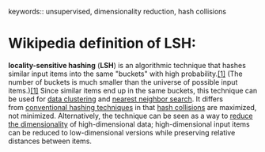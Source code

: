 keywords:: unsupervised, dimensionality reduction, hash collisions

# Wikipedia definition of LSH:
**locality-sensitive hashing** (**LSH**) is an algorithmic technique that hashes similar input items into the same "buckets" with high probability.[[1]](https://en.wikipedia.org/wiki/Locality-sensitive_hashing#cite_note-MOMD-1) (The number of buckets is much smaller than the universe of possible input items.)[[1]](https://en.wikipedia.org/wiki/Locality-sensitive_hashing#cite_note-MOMD-1) Since similar items end up in the same buckets, this technique can be used for [data clustering](https://en.wikipedia.org/wiki/Cluster_analysis "Cluster analysis") and [nearest neighbor search](https://en.wikipedia.org/wiki/Nearest_neighbor_search "Nearest neighbor search"). It differs from [conventional hashing techniques](https://en.wikipedia.org/wiki/Hash_function "Hash function") in that [hash collisions](https://en.wikipedia.org/wiki/Hash_collision "Hash collision") are maximized, not minimized. Alternatively, the technique can be seen as a way to [reduce the dimensionality](https://en.wikipedia.org/wiki/Dimension_reduction "Dimension reduction") of high-dimensional data; high-dimensional input items can be reduced to low-dimensional versions while preserving relative distances between items.

